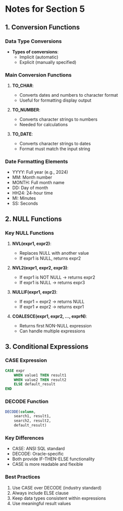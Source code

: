 # Notes for Section 5

## 1. Conversion Functions

### Data Type Conversions
- **Types of conversions**:
  - Implicit (automatic)
  - Explicit (manually specified)

### Main Conversion Functions
1. **TO_CHAR**:
   - Converts dates and numbers to character format
   - Useful for formatting display output

2. **TO_NUMBER**:
   - Converts character strings to numbers
   - Needed for calculations

3. **TO_DATE**:
   - Converts character strings to dates
   - Format must match the input string

### Date Formatting Elements
- YYYY: Full year (e.g., 2024)
- MM: Month number
- MONTH: Full month name
- DD: Day of month
- HH24: 24-hour time
- MI: Minutes
- SS: Seconds

## 2. NULL Functions

### Key NULL Functions
1. **NVL(expr1, expr2)**:
   - Replaces NULL with another value
   - If expr1 is NULL, returns expr2

2. **NVL2(expr1, expr2, expr3)**:
   - If expr1 is NOT NULL → returns expr2
   - If expr1 is NULL → returns expr3

3. **NULLIF(expr1, expr2)**:
   - If expr1 = expr2 → returns NULL
   - If expr1 ≠ expr2 → returns expr1

4. **COALESCE(expr1, expr2, ..., exprN)**:
   - Returns first NON-NULL expression
   - Can handle multiple expressions

## 3. Conditional Expressions

### CASE Expression
```sql
CASE expr
    WHEN value1 THEN result1
    WHEN value2 THEN result2
    ELSE default_result
END
```

### DECODE Function
```sql
DECODE(column, 
    search1, result1,
    search2, result2,
    default_result)
```

### Key Differences
- CASE: ANSI SQL standard
- DECODE: Oracle-specific
- Both provide IF-THEN-ELSE functionality
- CASE is more readable and flexible

### Best Practices
1. Use CASE over DECODE (industry standard)
2. Always include ELSE clause
3. Keep data types consistent within expressions
4. Use meaningful result values